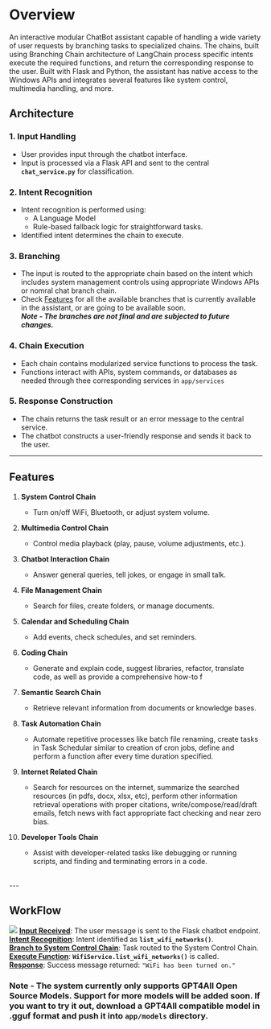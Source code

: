 # Overview
An interactive modular ChatBot assistant capable of handling a wide variety of user requests by branching tasks to specialized chains. The chains, built using Branching Chain architecture of LangChain process specific intents execute the required functions, and return the corresponding response to the user. Built with Flask and Python, the assistant has native access to the Windows APIs and integrates several features like system control, multimedia handling, and more.


## Architecture

### 1. **Input Handling**

- User provides input through the chatbot interface.
- Input is processed via a Flask API and sent to the central **`chat_service.py`** for classification.

### 2. **Intent Recognition**

- Intent recognition is performed using:
  - A Language Model
  - Rule-based fallback logic for straightforward tasks.
- Identified intent determines the chain to execute.

### 3. **Branching**

- The input is routed to the appropriate chain based on the intent which includes system management controls using appropriate Windows APIs or nomral chat branch chain.
- Check [Features](#features) for all the available branches that is currently available in the assistant, or are going to be available soon.  <br>
<i> <b> Note - The branches are not final and are subjected to future changes. </b> </i>

### 4. **Chain Execution**

- Each chain contains modularized service functions to process the task.
- Functions interact with APIs, system commands, or databases as needed through thee corresponding services in `app/services`

### 5. **Response Construction**

- The chain returns the task result or an error message to the central service.
- The chatbot constructs a user-friendly response and sends it back to the user.

---

## Features
1. **System Control Chain**

   - Turn on/off WiFi, Bluetooth, or adjust system volume.

2. **Multimedia Control Chain**

   - Control media playback (play, pause, volume adjustments, etc.).

3. **Chatbot Interaction Chain**

   - Answer general queries, tell jokes, or engage in small talk.

4. **File Management Chain**

   - Search for files, create folders, or manage documents.

5. **Calendar and Scheduling Chain**

   - Add events, check schedules, and set reminders.

6. **Coding Chain**

   - Generate and explain code, suggest libraries, refactor, translate code, as well as provide a comprehensive how-to f

7. **Semantic Search Chain**

   - Retrieve relevant information from documents or knowledge bases.

8. **Task Automation Chain**

   - Automate repetitive processes like batch file renaming, create tasks in Task Schedular similar to creation of cron jobs, define and perform a function after every time duration specified.

9. **Internet Related Chain**

   - Search for resources on the internet, summarize the searched resources (in pdfs, docx, xlsx, etc), perform other information retrieval operations with proper citations, write/compose/read/draft emails, fetch news with fact appropriate fact checking and near zero bias.

10. **Developer Tools Chain**

    - Assist with developer-related tasks like debugging or running scripts, and finding and terminating errors in a code.
<br>
---


## WorkFlow
[![](https://mermaid.ink/img/pako:eNqNlMFunDAQhl9l5NNWSl5gD5XaXUXtYdVW7KlxhSZ4AlawjYxJRFb77h3Aa7J0VcHF-J9_vhlg8EkUTpHYitJjU8FxLy3wpW3ThbwN_lGKLHhtS9h8H7RPUvyB-_vPUGCg0nn9TrlhQs3Gw7DCZpcikFIm6jJnBDXoW8pjqJ_qwc9B9LAZV4jEfiZdJ40cRYG80ZblCrU9SfHVoy0q2OwvEdgNEaacpZ04iyQGATfQt4EM7JwN3tVSjPh2FCfb49IzgVN3N6mHrg7akNK4IJsUSPR_vWsqsCU8ucBvnYNYBO1sLFFMkcS_4VxT4EHXBAe0WJIhGyL8mdXclGbGL3yresearEIPaBVkRUWqq3nqLv3H6PwAt-2rKjn1wTnhR2mGXzn-x8rIoA26gIzQF9VlVKI6D8u1bQ35iO0LfOmCM_jhOwZWE3VhWUP9hl69oSf41ZHvI7SKYgJfu9Zw9_RKtWv4jz06V7cRrOg1D8M-kRe-NegfoSIfgelUEnfCsBW14pPrNGRLwT5DUmz5lgfjRQppz-xDfkFZbwuxDb6jO-FdV1Zi-4x1y7uuUXyG7DXy8WeS2qD97dxlf_4LVPXCbQ?type=png)](https://mermaid.live/edit#pako:eNqNlMFunDAQhl9l5NNWSl5gD5XaXUXtYdVW7KlxhSZ4AlawjYxJRFb77h3Aa7J0VcHF-J9_vhlg8EkUTpHYitJjU8FxLy3wpW3ThbwN_lGKLHhtS9h8H7RPUvyB-_vPUGCg0nn9TrlhQs3Gw7DCZpcikFIm6jJnBDXoW8pjqJ_qwc9B9LAZV4jEfiZdJ40cRYG80ZblCrU9SfHVoy0q2OwvEdgNEaacpZ04iyQGATfQt4EM7JwN3tVSjPh2FCfb49IzgVN3N6mHrg7akNK4IJsUSPR_vWsqsCU8ucBvnYNYBO1sLFFMkcS_4VxT4EHXBAe0WJIhGyL8mdXclGbGL3yresearEIPaBVkRUWqq3nqLv3H6PwAt-2rKjn1wTnhR2mGXzn-x8rIoA26gIzQF9VlVKI6D8u1bQ35iO0LfOmCM_jhOwZWE3VhWUP9hl69oSf41ZHvI7SKYgJfu9Zw9_RKtWv4jz06V7cRrOg1D8M-kRe-NegfoSIfgelUEnfCsBW14pPrNGRLwT5DUmz5lgfjRQppz-xDfkFZbwuxDb6jO-FdV1Zi-4x1y7uuUXyG7DXy8WeS2qD97dxlf_4LVPXCbQ)
**<u>Input Received</u>**: The user message is sent to the Flask chatbot endpoint. <br>
**<u>Intent Recognition</u>**: Intent identified as **`list_wifi_networks()`**. <br>
**<u>Branch to System Control Chain</u>**: Task routed to the System Control Chain. <br>
**<u>Execute Function</u>**: **`WifiService.list_wifi_networks()`** is called. <br>
**<u>Response</u>**: Success message returned: `"WiFi has been turned on."`

### Note - The system currently only supports GPT4All Open Source Models. Support for more models will be added soon. If you want to try it out, download a GPT4All compatible model in .gguf format and push it into `app/models` directory.
